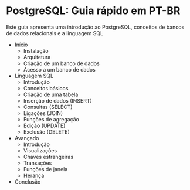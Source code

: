 # PostgreSQL: Guia rápido em PT-BR
Este guia apresenta uma introdução ao PostgreSQL, conceitos de bancos de dados relacionais e a linguagem SQL

  - Início
    - Instalação
    - Arquitetura
    - Criação de um banco de dados
    - Acesso a um banco de dados
  - Linguagem SQL
    - Introdução
    - Conceitos básicos
    - Criação de uma tabela
    - Inserção de dados (INSERT)
    - Consultas (SELECT)
    - Ligações (JOIN)
    - Funções de agregação
    - Edição (UPDATE)
    - Exclusão (DELETE)
  - Avançado
    - Introdução
    - Visualizações
    - Chaves estrangeiras
    - Transações
    - Funções de janela
    - Herança
  - Conclusão

